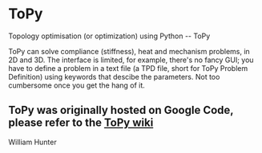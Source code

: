 # ToPy

Topology optimisation (or optimization) using Python -- ToPy

ToPy can solve compliance (stiffness), heat and mechanism problems, in 2D and 3D. The interface is limited, for example, there's
no fancy GUI; you have to define a problem in a text file (a TPD file, short for ToPy Problem Definition) using keywords
that descibe the parameters. Not too cumbersome once you get the hang of it.

ToPy was originally hosted on Google Code, please refer to the [ToPy wiki](https://github.com/williamhunter/topy/wiki)
---
William Hunter
